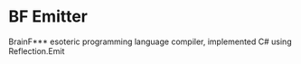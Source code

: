 # BF Emitter

BrainF*** esoteric programming language compiler, implemented C# using Reflection.Emit